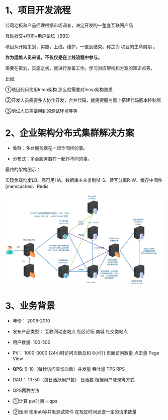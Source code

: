 # 1、项目开发流程

公司老板和产品经理根据市场调查，决定开发的一整套互联网产品

互动社交+电商+用户论坛（BBS）

项目从开始策划，实施，上线，维护，一直到结束。称之为 项目的生命周期 。

**作为运维人员来说，不仅仅是在上线流程中参与。**

需要在策划，实施之初，就进行准备工作。学习对应架构和方案的知识点等。

比如:

①项目代码使用Inmp架构 那么就需要对Inmp架构熟悉

②开发人员需要多人协作开发，合并代码，就需要服务器上搭建代码版本控制器

③测试人员需要用到的测试环境等等

# 2、企业架构分布式集群解决方案

- 集群：多台服务器在一起作同样的事。

- 分布式：多台服务器在一起作不同的事。

最终的架构图示：

实现负载均衡LB、高可用HA、数据库主从复制M-S、读写分离R-W、缓存中间件[memcached、Redis

![](images/WEBRESOURCE4395b21121faf2670f528aac3a6361af1.png)

 

# 3、业务背景

- 年份：	2008-2010

- 发布产品类型：	互联网动态站点 社区论坛 商城 社交类站点

- 用户数量: 	100-500

- PV：	1000-3000 (24小时访问次数总和 8小时) 页面访问数量 点击量 Page View 

- **QPS**:	 5-10（每秒访问查询次数）并发量 吞吐量 TPS RPS

- DAU：	10-50（每日活跃用户数） 日活数 根据用户登录等方式

- QPS两种方法:

- ①计算 pv/时间 = qps

- ②压测 使用ab等并发测试软件 在规定时间发送一定的请求数量